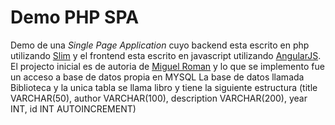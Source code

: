 Demo PHP SPA
============

Demo de una *Single Page Application* cuyo backend esta escrito en php utilizando [Slim][1] y el frontend esta escrito en javascript utilizando [AngularJS][1].
El projecto inicial es de autoria de [Miguel Roman][3] y lo que se implemento fue un acceso a base de datos propia en MYSQL
La base de datos llamada Biblioteca y la unica tabla se llama libro y tiene la siguiente estructura (title VARCHAR(50), author VARCHAR(100), description VARCHAR(200), year INT, id INT AUTOINCREMENT)


[1]: http://www.slimframework.com/
[2]: http://angularjs.org/
[3]: https://github.com/miguelerm/angularjs-php
